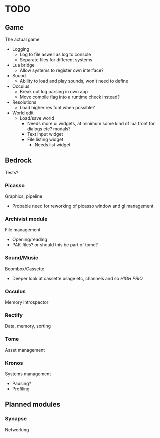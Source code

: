 TODO
===
## Game
The actual game
* Logging
  - Log to file aswell as log to console
  - Separate files for different systems
* Lua bridge
  - Allow systems to register own interface?
* Sound
  - Ability to load and play sounds, won't need to define
* Occulus
  - Break out log parsing in own app
  - Move compile flag into a runtime check instead?
* Resolutions
  - Load higher res font when possible?
* World edit
  - Load/save world
    - Needs more ui widgets, at minimum some kind of lua front for dialogs etc? modals?
    - Text input widget
    - File listing widget
      - Needs list widget

## Bedrock
Tests?

### Picasso
Graphics, pipeline
* Probable need for reworking of picasso window and gl management

### Archivist module
File management
* Opening/reading
* PAK-files? or should this be part of tome?

### Sound/Music
Boombox/Cassette
* Deeper look at cassette usage etc, channels and so *HIGH PRIO*

### Occulus
Memory introspector

### Rectify
Data, memory, sorting

### Tome
Asset management

### Kronos
Systems management
* Pausing?
* Profiling

## Planned modules

### Synapse
Networking
